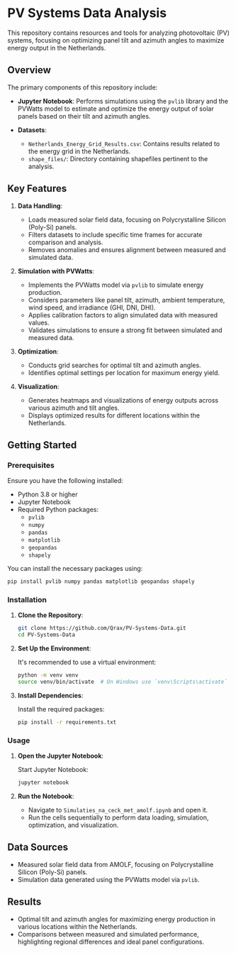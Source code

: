 
# PV Systems Data Analysis

This repository contains resources and tools for analyzing photovoltaic (PV) systems, focusing on optimizing panel tilt and azimuth angles to maximize energy output in the Netherlands.

## Overview

The primary components of this repository include:

- **Jupyter Notebook**: Performs simulations using the `pvlib` library and the PVWatts model to estimate and optimize the energy output of solar panels based on their tilt and azimuth angles.

- **Datasets**:
  - `Netherlands_Energy_Grid_Results.csv`: Contains results related to the energy grid in the Netherlands.
  - `shape_files/`: Directory containing shapefiles pertinent to the analysis.

## Key Features

1. **Data Handling**:
   - Loads measured solar field data, focusing on Polycrystalline Silicon (Poly-Si) panels.
   - Filters datasets to include specific time frames for accurate comparison and analysis.
   - Removes anomalies and ensures alignment between measured and simulated data.

2. **Simulation with PVWatts**:
   - Implements the PVWatts model via `pvlib` to simulate energy production.
   - Considers parameters like panel tilt, azimuth, ambient temperature, wind speed, and irradiance (GHI, DNI, DHI).
   - Applies calibration factors to align simulated data with measured values.
   - Validates simulations to ensure a strong fit between simulated and measured data.

3. **Optimization**:
   - Conducts grid searches for optimal tilt and azimuth angles.
   - Identifies optimal settings per location for maximum energy yield.

4. **Visualization**:
   - Generates heatmaps and visualizations of energy outputs across various azimuth and tilt angles.
   - Displays optimized results for different locations within the Netherlands.

## Getting Started

### Prerequisites

Ensure you have the following installed:

- Python 3.8 or higher
- Jupyter Notebook
- Required Python packages:
  - `pvlib`
  - `numpy`
  - `pandas`
  - `matplotlib`
  - `geopandas`
  - `shapely`

You can install the necessary packages using:

```bash
pip install pvlib numpy pandas matplotlib geopandas shapely
```

### Installation

1. **Clone the Repository**:

   ```bash
   git clone https://github.com/Qrax/PV-Systems-Data.git
   cd PV-Systems-Data
   ```

2. **Set Up the Environment**:

   It's recommended to use a virtual environment:

   ```bash
   python -m venv venv
   source venv/bin/activate  # On Windows use `venv\Scripts\activate`
   ```

3. **Install Dependencies**:

   Install the required packages:

   ```bash
   pip install -r requirements.txt
   ```

### Usage

1. **Open the Jupyter Notebook**:

   Start Jupyter Notebook:

   ```bash
   jupyter notebook
   ```

2. **Run the Notebook**:

   - Navigate to `Simulaties_na_ceck_met_amolf.ipynb` and open it.
   - Run the cells sequentially to perform data loading, simulation, optimization, and visualization.

## Data Sources

- Measured solar field data from AMOLF, focusing on Polycrystalline Silicon (Poly-Si) panels.
- Simulation data generated using the PVWatts model via `pvlib`.

## Results

- Optimal tilt and azimuth angles for maximizing energy production in various locations within the Netherlands.
- Comparisons between measured and simulated performance, highlighting regional differences and ideal panel configurations.
